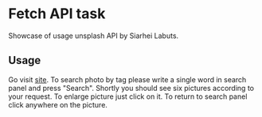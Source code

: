 # Fetch API task

Showcase of usage unsplash API by Siarhei Labuts.

## Usage

Go visit [site](http://o8o0o8o-fetch.netlify.com).
To search photo by tag please write a single word in search panel and press "Search". Shortly you should see six pictures according to your request. To enlarge picture just click on it. To return to search panel click anywhere on the picture.
